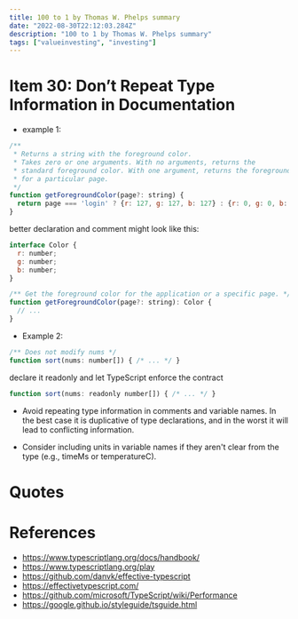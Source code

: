 ```yaml
---
title: 100 to 1 by Thomas W. Phelps summary
date: "2022-08-30T22:12:03.284Z"
description: "100 to 1 by Thomas W. Phelps summary"
tags: ["valueinvesting", "investing"]
---
```



# Item 30: Don’t Repeat Type Information in Documentation

- example 1:

```javascript
/**
 * Returns a string with the foreground color.
 * Takes zero or one arguments. With no arguments, returns the
 * standard foreground color. With one argument, returns the foreground color
 * for a particular page.
 */
function getForegroundColor(page?: string) {
  return page === 'login' ? {r: 127, g: 127, b: 127} : {r: 0, g: 0, b: 0};
}
```

better declaration and comment might look like this:

```javascript
interface Color {
  r: number;
  g: number;
  b: number;
}

/** Get the foreground color for the application or a specific page. */
function getForegroundColor(page?: string): Color {
  // ...
}
```

- Example 2:

```javascript
/** Does not modify nums */
function sort(nums: number[]) { /* ... */ }
```

declare it readonly and let TypeScript enforce the contract

```javascript
function sort(nums: readonly number[]) { /* ... */ }
```

- Avoid repeating type information in comments and variable names. In the best case it is duplicative of type declarations, and in the worst it will lead to conflicting information.

- Consider including units in variable names if they aren't clear from the type (e.g., timeMs or temperatureC).




# Quotes


# References
- https://www.typescriptlang.org/docs/handbook/
- https://www.typescriptlang.org/play
- https://github.com/danvk/effective-typescript
- https://effectivetypescript.com/
- https://github.com/microsoft/TypeScript/wiki/Performance
- https://google.github.io/styleguide/tsguide.html
